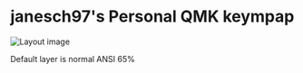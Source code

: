 janesch97's Personal QMK keympap
=========================================================

![Layout image](https://i.imgur.com/DL0CjJO.png)

Default layer is normal ANSI 65%